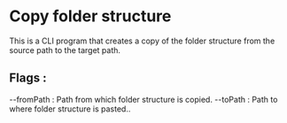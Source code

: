 # Copy folder structure

This is a CLI program that creates a copy of the folder structure from the source path to the target path.

## Flags :

--fromPath : Path from which folder structure is copied.
--toPath : Path to where folder structure is pasted..
